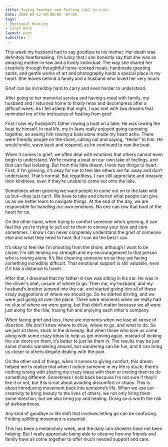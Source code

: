 ```yaml
---
title: Saying Goodbye and Feeling Lost in Loss
date: 2025-05-12 00:00:00 -07:00
tags:
- Emotional Healing 
- Inner Work 
layout: post
subtitle: ''
---
```

This week my husband had to say goodbye to his mother. Her death was definitely heartbreaking. I’m lucky that I can honestly say that she was an amazing mother-in-law and a lovely individual. The way she shared her creativity through thoughtful home-cooked meals, handmade greeting cards, and gentle works of art and photography holds a special place in my heart. She leaves behind a family and a husband who loved her very much. 

Grief can be incredibly hard to carry and even harder to understand. 

After going to her memorial service and having a meal with family, my husband and I returned home to finally relax and decompress after a difficult week. As I fell asleep that night, I was met with two dreams that reminded me of the intricacies of healing from grief. 

First I saw my husband's father rowing a boat on a lake. He was rowing the boat by himself. In real life, my in-laws really enjoyed going canoeing together, so seeing him rowing a boat alone made my heart ache. There were friendly people on the shore, calling out and saying, “Hello!” to him. He would smile, wave back and respond, as he continued to row the boat. 

When it comes to grief, we often deal with emotions that others cannot even begin to understand. We’re rowing a boat on our own lake of feelings, and that can feel isolating. But from this little dream, I took two things to heart. First, if I’m grieving, it’s okay for me to feel like others are far away and don’t understand. That’s normal. But regardless, I can still appreciate and treasure their kindness, even if they’re unable to come out onto the lake. 

Sometimes when grieving we want people to come out on to the lake with us but—they just can’t. We have to take and cherish what people can give us as we better learn to navigate things. At the end of the day, we are responsible for handling our own emotions. No one can row that boat of the heart for us.  

On the other hand, when trying to comfort someone who’s grieving, it can feel like you’re trying to yell out to them to convey your love and care sometimes. I know I can never completely understand the grief of someone else and what they need to heal. But I can do the best I can. 

It’s okay to feel like I’m shouting from the shore, although I want to be closer. I’m still lending my strength and my encouragement to that person who is rowing alone. It’s like cheering someone on as they are facing something incredibly difficult. That emotional support is still valuable, even if it has a distance to travel. 

After that, I dreamed that my father-in-law was sitting in his car. He was in the driver's seat, unsure of where to go. Then me, my husband, and my husband’s brother jumped into the car, and started giving him all of these crazy suggestions of where we should go. So he started driving, and we were just going all over the place. There were moments when we really had no clue of where we were going, but that didn’t matter because we all were just along for the ride, having fun and enjoying each other's company. 

When facing grief and loss, there are moments when we lose all sense of direction. We don’t know where to drive, where to go, and what to do. So we just sit there, stuck in the driveway. But when those who love us come along with some crazy ideas to help us get moving again, instead of locking the car doors on them, it’s better to just let them in. The results may be just some chaotic wandering around, but wandering can be fun, and it can bring us closer to others despite dealing with the pain. 

On the other end of things, when it comes to giving comfort, this dream helped me to realize that when I notice someone in my life is stuck, there’s nothing wrong with sharing my crazy ideas with them or inviting them to do something different. Sometimes I hold back because I’m not sure if they’ll like it or not, but this is not about avoiding discomfort or chaos. This is about introducing movement back into someone’s life. When we use our creativity to bring beauty to the lives of others, we not only bring them some direction, but we also bring joy and healing. Doing so is worth the risk of awkwardness.

Any kind of goodbye or life shift that involves letting go can be confusing. Finding uplifting movement is essential.

This has been a melancholy week, and the daily rain showers have not been helping. But I really appreciate being able to observe how my friends and family have all come together to offer much needed support and care. 
